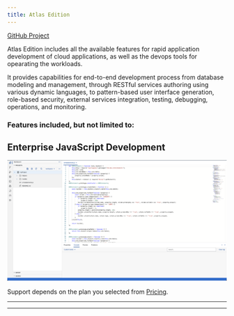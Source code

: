 ```yaml
---
title: Atlas Edition
---
```


<div class="product-tag"><a href="https://github.com/codbex/codbex-atlas" target="_blank">GitHub Project</a></div>

Atlas Edition includes all the available features for rapid application development of cloud applications, as well as the devops tools for opearating the workloads.

It provides capabilities for end-to-end development process from database modeling and management, through RESTful services authoring using various dynamic languages, to pattern-based user interface generation, role-based security, external services integration, testing, debugging, operations, and monitoring.

### Features included, but not limited to:

## Enterprise JavaScript Development

<img src="/images/features/base-js-editor.png" width="800em">

<br>

Support depends on the plan you selected from <a href="https://www.codbex.com/pricing/">Pricing</a>.

<hr>


<hr>
